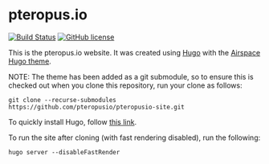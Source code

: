 pteropus.io
===========

[![Build Status](https://travis-ci.org/contivpp/contivpp-site.svg?branch=master)](https://travis-ci.org/contivpp/contivpp-site)
[![GitHub license](https://img.shields.io/badge/license-Apache%20license%202.0-blue.svg)](https://github.com/contivpp/contivpp-site/blob/master/LICENSE)

This is the pteropus.io website. It was created using
[Hugo](https://gohugo.io/) with the [Airspace Hugo theme](https://themes.gohugo.io/airspace-hugo/).

NOTE: The theme has been added as a git submodule, so to ensure this is checked out
when you clone this repository, run your clone as follows:

```
git clone --recurse-submodules https://github.com/pteropusio/pteropusio-site.git
```

To quickly install Hugo, follow [this link](https://gohugo.io/getting-started/quick-start/).

To run the site after cloning (with fast rendering disabled), run the following:

```
hugo server --disableFastRender
```
